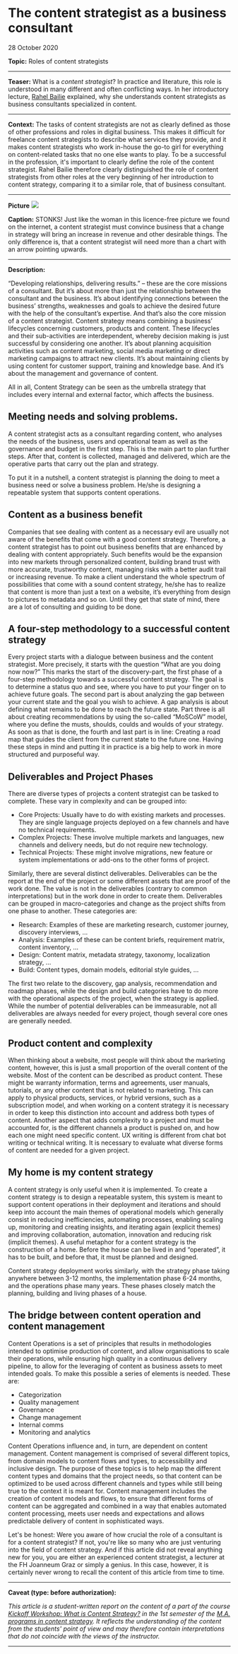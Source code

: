 
# The content strategist as a business consultant

28 October 2020


**Topic:** Roles of content strategists

---

**Teaser:**  What is a *content strategist*? In practice and literature, this role is understood in many different and often conflicting ways. In her introductory lecture, [Rahel Bailie][rahelbailie] explained, why she understands content strategists as business consultants specialized in content.

---

**Context:** The tasks of content strategists are not as clearly defined as those of other professions and roles in digital business. This makes it difficult for freelance content strategists to describe what services they provide, and it makes content strategists who work in-house the go-to girl for everything on content-related tasks that no one else wants to play. To be a successful in the profession, it's important to clearly define the role of the content strategist. Rahel Bailie therefore clearly distinguished the role of content strategists from other roles at the very beginning of her introduction to content strategy, comparing it to a similar role, that of business consultant.

---

**Picture**
![](https://oer.putyourlightson.dev/assets/images/_banner/content-strategist_business-consultant_stonks.jpg)

**Caption:**
STONKS! Just like the woman in this licence-free picture we found on the internet, a content strategist must convince business that a change in strategy will bring an increase in revenue and other desirable things. The only difference is, that a content strategist will need more than a chart with an arrow pointing upwards.

---

**Description:**

“Developing relationships, delivering results.” – these are the core missions of a consultant. But it’s about more than just the relationship between the consultant and the business. It’s about identifying connections between the business’ strengths, weaknesses and goals to achieve the desired future with the help of the consultant’s expertise. And that’s also the core mission of a content strategist. Content strategy means combining a business’ lifecycles concerning customers, products and content. These lifecycles and their sub-activities are interdependent, whereby decision making is just successful by considering one another. It’s about planning acquisition activities such as content marketing, social media marketing or direct marketing campaigns to attract new clients. It’s about maintaining clients by using content for customer support, training and knowledge base. And it’s about the management and governance of content.

All in all, Content Strategy can be seen as the umbrella strategy that includes every internal and external factor, which affects the business.

## Meeting needs and solving problems.

A content strategist acts as a consultant regarding content, who analyses the needs of the business, users and operational team as well as the governance and budget in the first step. This is the main part to plan further steps. After that, content is collected, managed and delivered, which are the operative parts that carry out the plan and strategy.

To put it in a nutshell, a content strategist is planning the doing to meet a business need or solve a business problem. He/she is designing a repeatable system that supports content operations.

## Content as a business benefit

Companies that see dealing with content as a necessary evil are usually not aware of the benefits that come with a good content strategy. Therefore, a content strategist has to point out business benefits that are enhanced by dealing with content appropriately. Such benefits would be the expansion into new markets through personalized content, building brand trust with more accurate, trustworthy content, managing risks with a better audit trail or increasing revenue. To make a client understand the whole spectrum of possibilities that come with a sound content strategy, he/she has to realize that content is more than just a text on a website, it’s everything from design to pictures to metadata and so on. Until they get that state of mind, there are a lot of consulting and guiding to be done.

## A four-step methodology to a successful content strategy

Every project starts with a dialogue between business and the content strategist. More precisely, it starts with the question “What are you doing now now?” This marks the start of the discovery-part, the first phase of a four-step methodology towards a successful content strategy. The goal is to determine a status quo and see, where you have to put your finger on to achieve future goals. The second part is about analyzing the gap between your current state and the goal you wish to achieve. A gap analysis is about defining what remains to be done to reach the future state. Part three is all about creating recommendations by using the so-called “MoSCoW” model, where you define the musts, shoulds, coulds and woulds of your strategy. As soon as that is done, the fourth and last part is in line: Creating a road map that guides the client from the current state to the future one. Having these steps in mind and putting it in practice is a big help to work in  more structured and purposeful way.

## Deliverables and Project Phases 

There are diverse types of projects a content strategist can be tasked to complete. These vary in complexity and can be grouped into:

* Core Projects: Usually have to do with existing markets and processes. They are single language projects deployed on a few channels and have no technical requirements.
* Complex Projects: These involve multiple markets and languages, new channels and delivery needs, but do not require new technology.
* Technical Projects: These might involve migrations, new feature or system implementations or add-ons to the other forms of project.

Similarly, there are several distinct deliverables. Deliverables can be the report at the end of the project or some different assets that are proof of the work done. The value is not in the deliverables (contrary to common interpretations) but in the work done in order to create them. Deliverables can be grouped in macro-categories and change as the project shifts from one phase to another. These categories are:

* Research: Examples of these are marketing research, customer journey, discovery interviews, …
* Analysis: Examples of these can be content briefs, requirement matrix, content inventory, …
* Design: Content matrix, metadata strategy, taxonomy, localization strategy, …
* Build: Content types, domain models, editorial style guides, …

The first two relate to the discovery, gap analysis, recommendation and roadmap phases, while the design and build categories have to do more with the operational aspects of the project, when the strategy is applied. While the number of potential deliverables can be immeasurable, not all deliverables are always needed for every project, though several core ones are generally needed.

## Product content and complexity

When thinking about a website, most people will think about the marketing content, however, this is just a small proportion of the overall content of the website. Most of the content can be described as product content. These might be warranty information, terms and agreements, user manuals, tutorials, or any other content that is not related to marketing. This can apply to physical products, services, or hybrid versions, such as a subscription model, and when working on a content strategy it is necessary in order to keep this distinction into account and address both types of content. Another aspect that adds complexity to a project and must be accounted for, is the different channels a product is pushed on, and how each one might need specific content. UX writing is different from chat bot writing or technical writing. It is necessary to evaluate what diverse forms of content are needed for a given project.

## My home is my content strategy 

A content strategy is only useful when it is implemented. To create a content strategy is to design a repeatable system, this system is meant to support content operations in their deployment and iterations and should keep into account the main themes of operational models which generally consist in reducing inefficiencies, automating processes, enabling scaling up, monitoring and creating insights, and iterating again (explicit themes) and improving collaboration, automation, innovation and reducing risk (implicit themes). A useful metaphor for a content strategy is the construction of a home. Before the house can be lived in and “operated”, it has to be built, and before that, it must be planned and designed.

Content strategy deployment works similarly, with the strategy phase taking anywhere between 3-12 months, the implementation phase 6-24 months, and the operations phase many years. These phases closely match the planning, building and living phases of a house.

## The bridge between content operation and content management 

Content Operations is a set of principles that results in methodologies intended to optimise production of content, and allow organisations to scale their operations, while ensuring high quality in a continuous delivery pipeline, to allow for the leveraging of content as business assets to meet intended goals. To make this possible a series of elements is needed. These are:

* Categorization
* Quality management
* Governance
* Change management
* Internal comms
* Monitoring and analytics

Content Operations influence and, in turn, are dependent on content management. Content management is comprised of several different topics, from domain models to content flows and types, to accessibility and inclusive design. The purpose of these topics is to help map the different content types and domains that the project needs, so that content can be optimized to be used across different channels and types while still being true to the context it is meant for. Content management includes the creation of content models and flows, to ensure that different forms of content can be aggregated and combined in a way that enables automated content processing, meets user needs and expectations and allows predictable delivery of content in sophisticated ways.

Let's be honest: Were you aware of how crucial the role of a consultant is for a content strategist? If not, you're like so many who are just venturing into the field of content strategy. And if this article did not reveal anything new for you, you are either an experienced content strategist, a lecturer at the FH Joanneum Graz or simply a genius. In this case, however, it is certainly never wrong to recall the content of this article from time to time.

---
**Caveat (type: before authorization):**

*This article is a student-written report on the content of a part of the course [Kickoff Workshop: What is Content Strategy?][kickoff-workshop] in the 1st semester of the [M.A. programs in content strategy][cos]. It reflects the understanding of the content from the students' point of view and may therefore contain interpretations that do not coincide with the views of the instructor.*

---
[rahelbailie]: https://www.fh-joanneum.at/hochschule/person/rahel-anne-bailie/
[kickoff-workshop]: https://www.fh-joanneum.at/content-strategie-und-digitale-kommunikation/master/en/course/introduction-to-content-strategy/200778101-kickoff-workshop-what-is-content-strategy-2020/ws/2020/ "Kickoff Workshop: What is Content Strategy?"
[cos]: https://www.fh-joanneum.at/content-strategie-und-digitale-kommunikation/master/en/programme/ "Content-Strategie / Content Strategy"
